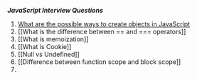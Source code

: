 
***JavaScript Interview Questions***

1. [What are the possible ways to create objects in JavaScript](What%20are%20the%20possible%20ways%20to%20create%20objects%20in%20JavaScript.md)
2. [[What is the difference between == and === operators]]
3. [[What is memoization]]
4. [[What is Cookie]]
5. [[Null vs Undefined]]
6. [[Difference between function scope and block scope]]
7.  
